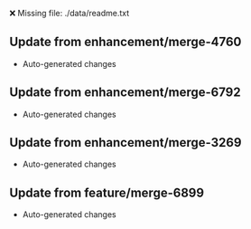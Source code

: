 ❌ Missing file: ./data/readme.txt

## Update from enhancement/merge-4760
- Auto-generated changes

## Update from enhancement/merge-6792
- Auto-generated changes

## Update from enhancement/merge-3269
- Auto-generated changes

## Update from feature/merge-6899
- Auto-generated changes

